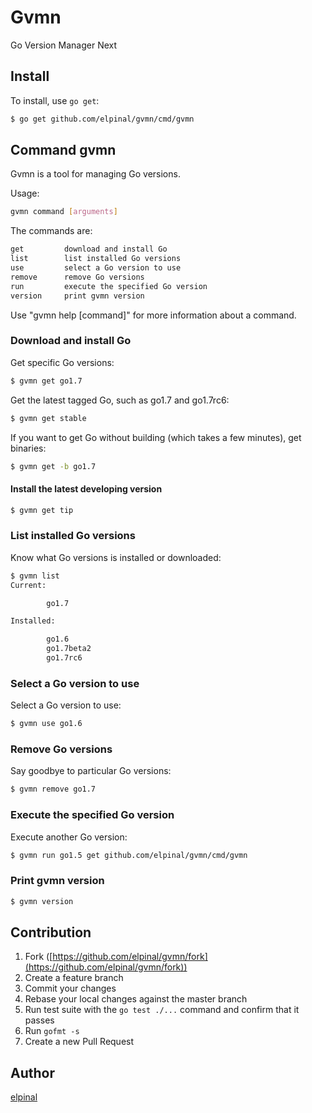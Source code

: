 # Gvmn

Go Version Manager Next

## Install

To install, use `go get`:

```bash
$ go get github.com/elpinal/gvmn/cmd/gvmn
```

## Command gvmn

Gvmn is a tool for managing Go versions.

Usage:

```bash
gvmn command [arguments]
```

The commands are:

```bash
get         download and install Go
list        list installed Go versions
use         select a Go version to use
remove      remove Go versions
run         execute the specified Go version
version     print gvmn version
```

Use "gvmn help [command]" for more information about a command.

### Download and install Go

Get specific Go versions:

```bash
$ gvmn get go1.7
```

Get the latest tagged Go, such as go1.7 and go1.7rc6:

```bash
$ gvmn get stable
```

If you want to get Go without building (which takes a few minutes), get binaries:

```bash
$ gvmn get -b go1.7
```

#### Install the latest developing version

```bash
$ gvmn get tip
```

### List installed Go versions

Know what Go versions is installed or downloaded:

```bash
$ gvmn list
Current:

        go1.7

Installed:

        go1.6
        go1.7beta2
        go1.7rc6

```

### Select a Go version to use

Select a Go version to use:

```bash
$ gvmn use go1.6
```

### Remove Go versions

Say goodbye to particular Go versions:

```bash
$ gvmn remove go1.7
```

### Execute the specified Go version

Execute another Go version:

```bash
$ gvmn run go1.5 get github.com/elpinal/gvmn/cmd/gvmn
```

### Print gvmn version

```bash
$ gvmn version
```

## Contribution

1. Fork ([https://github.com/elpinal/gvmn/fork](https://github.com/elpinal/gvmn/fork))
1. Create a feature branch
1. Commit your changes
1. Rebase your local changes against the master branch
1. Run test suite with the `go test ./...` command and confirm that it passes
1. Run `gofmt -s`
1. Create a new Pull Request

## Author

[elpinal](https://github.com/elpinal)
